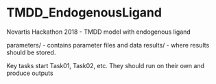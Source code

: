 # TMDD_EndogenousLigand
Novartis Hackathon 2018 - TMDD model with endogenous ligand

parameters/ - contains parameter files and data
results/    - where results should be stored.

Key tasks start Task01, Task02, etc.
They should run on their own and produce outputs


